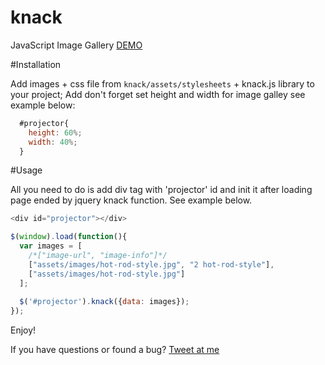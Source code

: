 # knack
JavaScript Image Gallery
[DEMO](http://evrybiont.github.io/knack/)

#Installation

Add images + css file from `knack/assets/stylesheets` + knack.js library to your project;
Add don't forget set height and width for image galley see example below:
```javascript
  #projector{
    height: 60%;
    width: 40%;
  }
```

#Usage

All you need to do is add div tag with 'projector' id and init it after loading page ended by jquery knack function. See example below.

```javascript
<div id="projector"></div>

$(window).load(function(){
  var images = [
    /*["image-url", "image-info"]*/
    ["assets/images/hot-rod-style.jpg", "2 hot-rod-style"],
    ["assets/images/hot-rod-style.jpg"]
  ];
    
  $('#projector').knack({data: images});
});
```


Enjoy!

If you have questions or found a bug? [Tweet at me](https://twitter.com/StadnikSasha)
